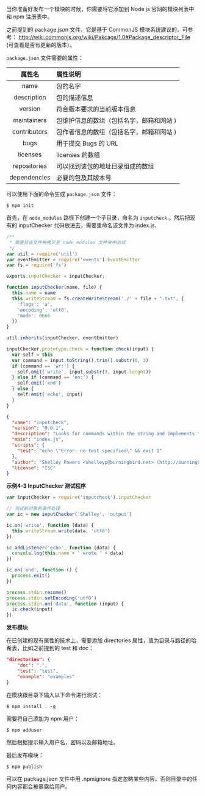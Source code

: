 当你准备好发布一个模块的时候，你需要将它添加到 Node js 官网的模块列表中和 npm 注册表中。

之前提到的 package.json 文件，它是基于 CommonJS 模块系统建议的，可参考： <http://wiki.commonjs.org/wiki/Pakcags/1.0#Package_descriptor_File> (可查看是否有更新的版本）。

`package.json` 文件需要的属性：

| 属性名 | 属性说明 |
| :-: | :- |
| name | 包的名字 |
| description | 包的描述信息 |
| version | 符合版本要求的当前版本信息 |
| maintainers | 包维护信息的数组（包括名字，邮箱和网站 ) |
| contributors | 包作者信息的数组（包括名字，邮箱和网站 ) |
| bugs | 用于提交 Bugs 的 URL |
| licenses | licenses 的数组 |
| repositories | 可以找到该包的地址目录组成的数组 |
| dependencies | 必要的包及其版本号 |

可以使用下面的命令生成 `package.json` 文件：

```console
$ npm init
```

首先，在 `node_modules` 路径下创建一个子目录，命名为 `inputcheck` 。然后把现有的 inputChecker 代码放进去，需要重命名该文件为 index.js.

```js
/**
 * 需要将该文件夹拷贝至 node_modules 文件夹中测试
 */
var util = require('util')
var eventEmitter = require('events').EventEmitter
var fs = require('fs')

exports.inputChecker = inputChecker;

function inputChecker(name, file) {
  this.name = name
  this.writeStream = fs.createWriteStream('./' + file + ".txt", {
    'flags': 'a',
    'encoding': 'utf8',
    'mode': 0666
  })
}

util.inherits(inputChecker, eventEmitter)

inputChecker.prototype.check = function check(input) {
  var self = this
  var command = input.toString().trim().substr(0, 3)
  if (command == 'wr:') {
    self.emit('write', input.substr(3, input.lenght))
  } else if (command == 'en:') {
    self.emit('end')
  } else {
    self.emit('echo', input)
  }
}
```

```json
{
  "name": "inputcheck",
  "version": "0.0.1",
  "description": "Looks for commands within the string and implements the commands",
  "main": "index.js",
  "scripts": {
    "test": "echo \"Error: no test specified\" && exit 1"
  },
  "author": "Shelley Powers <shelleyp@burningbird.net> (http://burningbird.net)",
  "license": "ISC"
}
```

**示例4-3 InputChecker 测试程序**

```js
var inputChecker = require('inputcheck').inputChecker

// 测试新对象和事件处理
var ic = new inputChecker('Shelley', 'output')

ic.on('write', function (data) {
  this.writeStream.write(data, 'utf8')
})

ic.addListener('echo', function (data) {
  console.log(this.name + ' wrote ' + data)
})

ic.on('end', function () {
  process.exit()
})

process.stdin.resume()
process.stdin.setEncoding('utf8')
process.stdin.on('data', function (input) {
  ic.check(input)
})
```

**发布模块**

在已创建的现有属性的技术上，需要添加 directories 属性，值为目录与路径的哈希表，比如之前提到的 test 和 doc：

```json
"directories": {
    "doc": ".",
    "test": "test",
    "example": "examples"
}
```

在模块跟目录下输入以下命令进行测试：

```console
$ npm install . -g
```

需要将自己添加为 npm 用户：

```console
$ npm adduser
```

然后根据提示输入用户名，密码以及邮箱地址。

最后发布模块：

```console
$ npm publish
```

可以在 package.json 文件中用 .npmignore 指定忽略某些内容，否则目录中的任何内容都会被暴露给用户。

